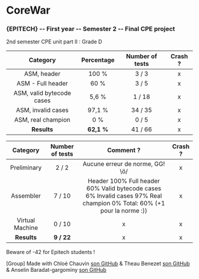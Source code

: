 # CoreWar
### {EPITECH} -- First year -- Semester 2 -- Final CPE project

2nd semester CPE unit part II : Grade D

|          Category         | Percentage | Number of tests | Crash ? |
|:-------------------------:|:----------:|:---------------:|:-------:|
|        ASM, header        |    100 %   |      3 / 3      |    x    |
|     ASM - Full header     |    60 %    |      3 / 5      |    x    |
| ASM, valid bytecode cases |    5,6 %   |      1 / 18     |    x    |
|     ASM, invalid cases    |   97,1 %   |     34 / 35     |    x    |
|     ASM, real champion    |     0 %    |      0 / 5      |    x    |
|        **Results**        | **62,1 %** |     41 / 66     |    x    |

|     Category    | Number of tests |                                                        Comment ?                                                        | Crash ? |
|:---------------:|:---------------:|:-----------------------------------------------------------------------------------------------------------------------:|:-------:|
|   Preliminary   |      2 / 2      |                                             Aucune erreur de norme, GG! \ö/                                             |    x    |
|    Assembler    |      7 / 10     | Header 100% Full header 60% Valid bytecode cases 6% Invalid cases 97% Real champion 0% Total: 60% (+1 pour la norme :)) |    x    |
| Virtual Machine |      0 / 10     |                                                            x                                                            |    x    |
|   **Results**   |    **9 / 22**   |                                                            x                                                            |    x    |


Beware of -42 for Epitech students !

[Group] Made with Chloé Chauvin [son GitHub](https://github.com/Nekory23) & Theau Benezet [son GitHub](https://github.com/AimSteyz) & Anselin Baradat-gargominy [son GitHub](https://github.com/Anselin?tab=overview&from=2020-12-01&to=2020-12-31)